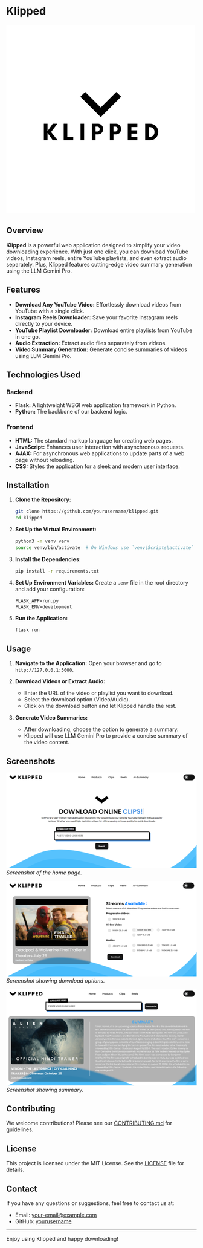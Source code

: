 # Klipped

![Klipped Logo](static\images\KLIPPED_logo.png)

## Overview

**Klipped** is a powerful web application designed to simplify your video downloading experience. With just one click, you can download YouTube videos, Instagram reels, entire YouTube playlists, and even extract audio separately. Plus, Klipped features cutting-edge video summary generation using the LLM Gemini Pro.

## Features

- **Download Any YouTube Video:** Effortlessly download videos from YouTube with a single click.
- **Instagram Reels Downloader:** Save your favorite Instagram reels directly to your device.
- **YouTube Playlist Downloader:** Download entire playlists from YouTube in one go.
- **Audio Extraction:** Extract audio files separately from videos.
- **Video Summary Generation:** Generate concise summaries of videos using LLM Gemini Pro.

## Technologies Used

### Backend
- **Flask:** A lightweight WSGI web application framework in Python.
- **Python:** The backbone of our backend logic.

### Frontend
- **HTML:** The standard markup language for creating web pages.
- **JavaScript:** Enhances user interaction with asynchronous requests.
- **AJAX:** For asynchronous web applications to update parts of a web page without reloading.
- **CSS:** Styles the application for a sleek and modern user interface.

## Installation

1. **Clone the Repository:**
    ```bash
    git clone https://github.com/yourusername/klipped.git
    cd klipped
    ```

2. **Set Up the Virtual Environment:**
    ```bash
    python3 -m venv venv
    source venv/bin/activate  # On Windows use `venv\Scripts\activate`
    ```

3. **Install the Dependencies:**
    ```bash
    pip install -r requirements.txt
    ```

4. **Set Up Environment Variables:**
    Create a `.env` file in the root directory and add your configuration:
    ```env
    FLASK_APP=run.py
    FLASK_ENV=development
    ```

5. **Run the Application:**
    ```bash
    flask run
    ```

## Usage

1. **Navigate to the Application:**
    Open your browser and go to `http://127.0.0.1:5000`.

2. **Download Videos or Extract Audio:**
    - Enter the URL of the video or playlist you want to download.
    - Select the download option (Video/Audio).
    - Click on the download button and let Klipped handle the rest.

3. **Generate Video Summaries:**
    - After downloading, choose the option to generate a summary.
    - Klipped will use LLM Gemini Pro to provide a concise summary of the video content.

## Screenshots

![Home Page](static\images\homepage.png)
*Screenshot of the home page.*

![Download Options](static\images\download.png)
*Screenshot showing download options.*

![Summary Page](static\images\summary.png)
*Screenshot showing summary.*

## Contributing

We welcome contributions! Please see our [CONTRIBUTING.md](CONTRIBUTING.md) for guidelines.

## License

This project is licensed under the MIT License. See the [LICENSE](LICENSE) file for details.

## Contact

If you have any questions or suggestions, feel free to contact us at:
- Email: your-email@example.com
- GitHub: [yourusername](https://github.com/yourusername)

---

Enjoy using Klipped and happy downloading!
